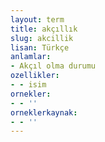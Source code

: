 ```yaml
---
layout: term
title: akçıllık
slug: akcillik
lisan: Türkçe
anlamlar:
- Akçıl olma durumu
ozellikler:
- - isim
ornekler:
- - ''
orneklerkaynak:
- - ''
---
```

